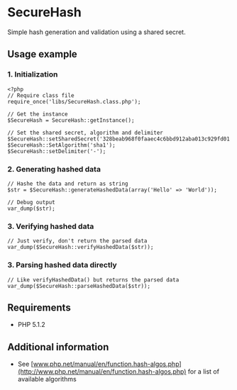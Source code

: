 # SecureHash

Simple hash generation and validation using a shared secret.

## Usage example

### 1. Initialization

	<?php
	// Require class file
	require_once('libs/SecureHash.class.php');
	
	// Get the instance
	$SecureHash = SecureHash::getInstance();
	
	// Set the shared secret, algorithm and delimiter
	$SecureHash::setSharedSecret('328beab968f0faaec4c6bbd912aba013c929fd01');
	$SecureHash::SetAlgorithm('sha1');
	$SecureHash::setDelimiter('-');
	
	
### 2. Generating hashed data

	// Hashe the data and return as string
	$str = $SecureHash::generateHashedData(array('Hello' => 'World'));
	
	// Debug output
	var_dump($str);


### 3. Verifying hashed data

	// Just verify, don't return the parsed data
	var_dump($SecureHash::verifyHashedData($str));
	
### 3. Parsing hashed data directly

	// Like verifyHashedData() but returns the parsed data
	var_dump($SecureHash::parseHashedData($str));
	
	
## Requirements

- PHP 5.1.2

## Additional information

- See [www.php.net/manual/en/function.hash-algos.php](http://www.php.net/manual/en/function.hash-algos.php) for a list of available algorithms